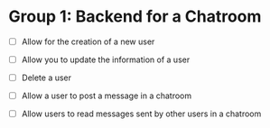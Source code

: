 # Group 1: Backend for a Chatroom


- [ ] Allow for the creation of a new user
- [ ] Allow you to update the information of a user
- [ ] Delete a user
- [ ] Allow a user to post a message in a chatroom
- [ ] Allow users to read messages sent by other users in a chatroom

